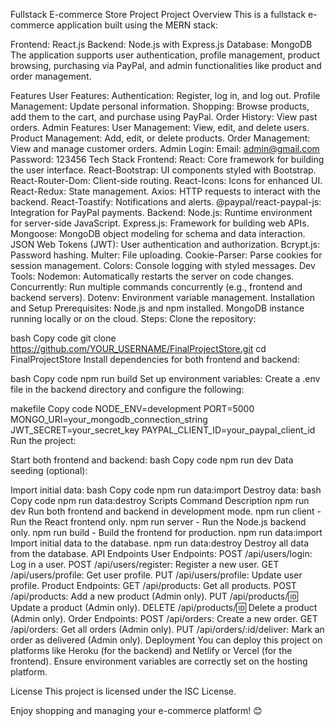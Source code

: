 Fullstack E-commerce Store Project
Project Overview
This is a fullstack e-commerce application built using the MERN stack:

Frontend: React.js
Backend: Node.js with Express.js
Database: MongoDB
The application supports user authentication, profile management, product browsing, purchasing via PayPal, and admin functionalities like product and order management.

Features
User Features:
Authentication: Register, log in, and log out.
Profile Management: Update personal information.
Shopping: Browse products, add them to the cart, and purchase using PayPal.
Order History: View past orders.
Admin Features:
User Management: View, edit, and delete users.
Product Management: Add, edit, or delete products.
Order Management: View and manage customer orders.
Admin Login:
Email: admin@gmail.com
Password: 123456
Tech Stack
Frontend:
React: Core framework for building the user interface.
React-Bootstrap: UI components styled with Bootstrap.
React-Router-Dom: Client-side routing.
React-Icons: Icons for enhanced UI.
React-Redux: State management.
Axios: HTTP requests to interact with the backend.
React-Toastify: Notifications and alerts.
@paypal/react-paypal-js: Integration for PayPal payments.
Backend:
Node.js: Runtime environment for server-side JavaScript.
Express.js: Framework for building web APIs.
Mongoose: MongoDB object modeling for schema and data interaction.
JSON Web Tokens (JWT): User authentication and authorization.
Bcrypt.js: Password hashing.
Multer: File uploading.
Cookie-Parser: Parse cookies for session management.
Colors: Console logging with styled messages.
Dev Tools:
Nodemon: Automatically restarts the server on code changes.
Concurrently: Run multiple commands concurrently (e.g., frontend and backend servers).
Dotenv: Environment variable management.
Installation and Setup
Prerequisites:
Node.js and npm installed.
MongoDB instance running locally or on the cloud.
Steps:
Clone the repository:

bash
Copy code
git clone https://github.com/YOUR_USERNAME/FinalProjectStore.git
cd FinalProjectStore
Install dependencies for both frontend and backend:

bash
Copy code
npm run build
Set up environment variables:
Create a .env file in the backend directory and configure the following:

makefile
Copy code
NODE_ENV=development
PORT=5000
MONGO_URI=your_mongodb_connection_string
JWT_SECRET=your_secret_key
PAYPAL_CLIENT_ID=your_paypal_client_id
Run the project:

Start both frontend and backend:
bash
Copy code
npm run dev
Data seeding (optional):

Import initial data:
bash
Copy code
npm run data:import
Destroy data:
bash
Copy code
npm run data:destroy
Scripts
Command	Description
npm run dev	Run both frontend and backend in development mode.
npm run client - Run the React frontend only.
npm run server - Run the Node.js backend only.
npm run build  - Build the frontend for production.
npm run data:import	Import initial data to the database.
npm run data:destroy	Destroy all data from the database.
API Endpoints
User Endpoints:
POST /api/users/login: Log in a user.
POST /api/users/register: Register a new user.
GET /api/users/profile: Get user profile.
PUT /api/users/profile: Update user profile.
Product Endpoints:
GET /api/products: Get all products.
POST /api/products: Add a new product (Admin only).
PUT /api/products/:id: Update a product (Admin only).
DELETE /api/products/:id: Delete a product (Admin only).
Order Endpoints:
POST /api/orders: Create a new order.
GET /api/orders: Get all orders (Admin only).
PUT /api/orders/:id/deliver: Mark an order as delivered (Admin only).
Deployment
You can deploy this project on platforms like Heroku (for the backend) and Netlify or Vercel (for the frontend). Ensure environment variables are correctly set on the hosting platform.

License
This project is licensed under the ISC License.

Enjoy shopping and managing your e-commerce platform! 😊
